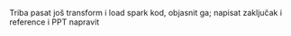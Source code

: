 Triba pasat još transform i load spark kod, objasnit ga; napisat zaključak i reference i PPT napravit
